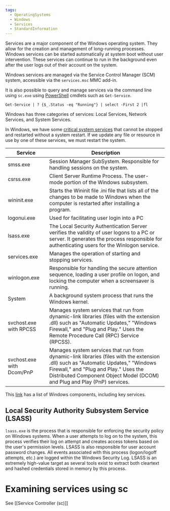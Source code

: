```yaml
---
tags:
  - OperatingSystems
  - Windows
  - Services
  - StandardInformation
---
```

Services are a major component of the Windows operating system. They allow for the creation and management of long-running processes. Windows services can be started automatically at system boot without user intervention. These services can continue to run in the background even after the user logs out of their account on the system.

Windows services are managed via the Service Control Manager (SCM) system, accessible via the `services.msc` MMC add-in.

It is also possible to query and manage services via the command line using `sc.exe` using [PowerShell](https://docs.microsoft.com/en-us/powershell/scripting/overview?view=powershell-7) cmdlets such as `Get-Service`.

```powershell-session
Get-Service | ? {$_.Status -eq "Running"} | select -First 2 |fl
```

Windows has three categories of services: Local Services, Network Services, and System Services.

In Windows, we have some [critical system services](https://docs.microsoft.com/en-us/windows/win32/rstmgr/critical-system-services) that cannot be stopped and restarted without a system restart. If we update any file or resource in use by one of these services, we must restart the system.

|Service|Description|
|---|---|
|smss.exe|Session Manager SubSystem. Responsible for handling sessions on the system.|
|csrss.exe|Client Server Runtime Process. The user-mode portion of the Windows subsystem.|
|wininit.exe|Starts the Wininit file .ini file that lists all of the changes to be made to Windows when the computer is restarted after installing a program.|
|logonui.exe|Used for facilitating user login into a PC|
|lsass.exe|The Local Security Authentication Server verifies the validity of user logons to a PC or server. It generates the process responsible for authenticating users for the Winlogon service.|
|services.exe|Manages the operation of starting and stopping services.|
|winlogon.exe|Responsible for handling the secure attention sequence, loading a user profile on logon, and locking the computer when a screensaver is running.|
|System|A background system process that runs the Windows kernel.|
|svchost.exe with RPCSS|Manages system services that run from dynamic-link libraries (files with the extension .dll) such as "Automatic Updates," "Windows Firewall," and "Plug and Play." Uses the Remote Procedure Call (RPC) Service (RPCSS).|
|svchost.exe with Dcom/PnP|Manages system services that run from dynamic-link libraries (files with the extension .dll) such as "Automatic Updates," "Windows Firewall," and "Plug and Play." Uses the Distributed Component Object Model (DCOM) and Plug and Play (PnP) services.|
This [link](https://en.wikipedia.org/wiki/List_of_Microsoft_Windows_components#Services) has a list of Windows components, including key services.

## Local Security Authority Subsystem Service (LSASS)

`lsass.exe` is the process that is responsible for enforcing the security policy on Windows systems. When a user attempts to log on to the system, this process verifies their log on attempt and creates access tokens based on the user's permission levels. LSASS is also responsible for user account password changes. All events associated with this process (logon/logoff attempts, etc.) are logged within the Windows Security Log. LSASS is an extremely high-value target as several tools exist to extract both cleartext and hashed credentials stored in memory by this process.


# Examining services using sc

See [[Service Controller (sc)]]